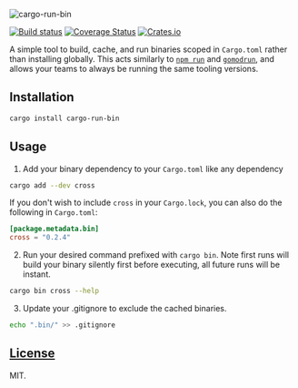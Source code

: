 ![cargo-run-bin](https://i.imgur.com/0XAUMLa.jpg)

[![Build status](https://github.com/dustinblackman/cargo-run-bin/workflows/ci/badge.svg)](https://github.com/dustinblackman/cargo-run-bin/actions)
[![Coverage Status](https://coveralls.io/repos/github/dustinblackman/cargo-run-bin/badge.svg?branch=master)](https://coveralls.io/github/dustinblackman/cargo-run-bin?branch=master)
[![Crates.io](https://img.shields.io/crates/v/cargo-run-bin.svg)](https://crates.io/crates/cargo-run-bin)

A simple tool to build, cache, and run binaries scoped in `Cargo.toml` rather than installing globally. This acts similarly to [`npm run`](https://docs.npmjs.com/cli/v7/commands/npm-run-script) and [`gomodrun`](https://github.com/dustinblackman/gomodrun), and allows your teams to always be running the same tooling versions.

## Installation

```sh
cargo install cargo-run-bin
```

## Usage

1. Add your binary dependency to your `Cargo.toml` like any dependency

```sh
cargo add --dev cross
```

If you don't wish to include `cross` in your `Cargo.lock`, you can also do the following in `Cargo.toml`:

```toml
[package.metadata.bin]
cross = "0.2.4"
```

2. Run your desired command prefixed with `cargo bin`. Note first runs will build your binary silently first before executing, all future runs will be instant.

```sh
cargo bin cross --help
```

3. Update your .gitignore to exclude the cached binaries.

```sh
echo ".bin/" >> .gitignore
```

## [License](./LICENSE)

MIT.
